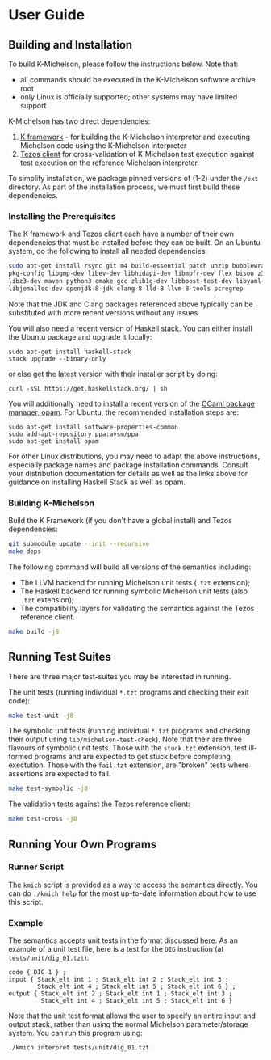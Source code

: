 User Guide
==========

Building and Installation
-------------------------

To build K-Michelson, please follow the instructions below. Note that:

- all commands should be executed in the K-Michelson software archive root
- only Linux is officially supported; other systems may have limited support

K-Michelson has two direct dependencies:

1. [K framework](https://github.com/kframework/k) - for building the K-Michelson
   interpreter and executing Michelson code using the K-Michelson interpreter
2. [Tezos client](http://tezos.gitlab.io/index.html) for cross-validation of
   K-Michelson test execution against test execution on the reference Michelson
   interpreter.

To simplify installation, we package pinned versions of (1-2) under the `/ext`
directory. As part of the installation process, we must first build these
dependencies.

### Installing the Prerequisites

The K framework and Tezos client each have a number of their own dependencies
that must be installed before they can be built. On an Ubuntu system, do the
following to install all needed dependencies:

```sh
sudo apt-get install rsync git m4 build-essential patch unzip bubblewrap wget  \
pkg-config libgmp-dev libev-dev libhidapi-dev libmpfr-dev flex bison z3        \
libz3-dev maven python3 cmake gcc zlib1g-dev libboost-test-dev libyaml-dev     \
libjemalloc-dev openjdk-8-jdk clang-8 lld-8 llvm-8-tools pcregrep
```

Note that the JDK and Clang packages referenced above typically can be
substituted with more recent versions without any issues.

You will also need a recent version of
[Haskell stack](https://docs.haskellstack.org/en/stable/install_and_upgrade).
You can either install the Ubuntu package and upgrade it locally:

```
sudo apt-get install haskell-stack
stack upgrade --binary-only
```

or else get the latest version with their installer script by doing:

```
curl -sSL https://get.haskellstack.org/ | sh
```

You will additionally need to install a recent version of the
[OCaml package manager, opam](https://opam.ocaml.org/doc/Install.html). For
Ubuntu, the recommended installation steps are:

```
sudo apt-get install software-properties-common
sudo add-apt-repository ppa:avsm/ppa
sudo apt-get install opam
```

For other Linux distributions, you may need to adapt the above instructions,
especially package names and package installation commands.
Consult your distribution documentation for details as well as the links
above for guidance on installing Haskell Stack as well as opam.

### Building K-Michelson

Build the K Framework (if you don't have a global install) and Tezos
dependencies:

```sh
git submodule update --init --recursive
make deps
```

The following command will build all versions of the semantics including:

- The LLVM backend for running Michelson unit tests (`.tzt` extension);
- The Haskell backend for running symbolic Michelson unit tests (also `.tzt`
  extension);
- The compatibility layers for validating the semantics against the Tezos
  reference client.

```sh
make build -j8
```

Running Test Suites
-------------------

There are three major test-suites you may be interested in running.

The unit tests (running individual `*.tzt` programs and checking their exit
code):

```sh
make test-unit -j8
```

The symbolic unit tests (running individual `*.tzt` programs and checking their
output using `lib/michelson-test-check`). Note that their are three flavours of
symbolic unit tests. Those with the `stuck.tzt` extension, test ill-formed
programs and are expected to get stuck before completing exectution. Those with
the `fail.tzt` extension, are "broken" tests where assertions are expected to
fail.

```sh
make test-symbolic -j8
```

The validation tests against the Tezos reference client:

```sh
make test-cross -j8
```

Running Your Own Programs
-------------------------

### Runner Script

The `kmich` script is provided as a way to access the semantics directly.
You can do `./kmich help` for the most up-to-date information about how to use
this script.

### Example

The semantics accepts unit tests in the format discussed
[here](https://gitlab.com/tezos/tezos/-/merge_requests/1487/diffs).
As an example of a unit test file, here is a test for the `DIG`
instruction (at `tests/unit/dig_01.tzt`):

```tzt
code { DIG 1 } ;
input { Stack_elt int 1 ; Stack_elt int 2 ; Stack_elt int 3 ;
        Stack_elt int 4 ; Stack_elt int 5 ; Stack_elt int 6 } ;
output { Stack_elt int 2 ; Stack_elt int 1 ; Stack_elt int 3 ;
         Stack_elt int 4 ; Stack_elt int 5 ; Stack_elt int 6 }
```

Note that the unit test format allows the user to specify an entire input and
output stack, rather than using the normal Michelson parameter/storage system.
You can run this program using:

```sh
./kmich interpret tests/unit/dig_01.tzt
```
